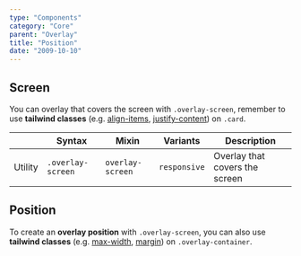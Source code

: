 ```yaml
---
type: "Components"
category: "Core"
parent: "Overlay"
title: "Position"
date: "2009-10-10"
---
```


## Screen

You can overlay that covers the screen with `.overlay-screen`, remember to use **tailwind classes** (e.g. [align-items](https://tailwindcss.com/docs/align-items), [justify-content](https://tailwindcss.com/docs/justify-content)) on `.card`.

<div class="table-scroll">

|                      | Syntax                          | Mixin            | Variants               | Description                   |
| ----------------------- | ---------------------------- | -----------------| ----------------------------- |----------------------------- |
| Utility                  | `.overlay-screen`       | `overlay-screen`                | `responsive`                | Overlay that covers the screen            |

</div>

<demo>
  <demovanilla src="vanilla/components/core/overlay/screen">
  </demovanilla>
</demo>

## Position

To create an **overlay position** with `.overlay-screen`, you can also use **tailwind classes** (e.g. [max-width](https://tailwindcss.com/docs/max-width), [margin](https://tailwindcss.com/docs/margin)) on `.overlay-container`.

<demo>
  <demovanilla src="vanilla/components/core/overlay/position">
  </demovanilla>
</demo>

